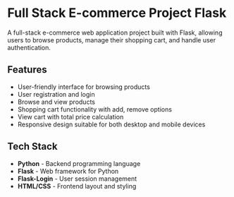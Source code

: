 # Full Stack E-commerce Project Flask

A full-stack e-commerce web application project built with Flask, allowing users to browse products, manage their shopping cart, and handle user authentication.

## Features

- User-friendly interface for browsing products
- User registration and login
- Browse and view products
- Shopping cart functionality with add, remove options
- View cart with total price calculation
- Responsive design suitable for both desktop and mobile devices

## Tech Stack

- **Python** - Backend programming language
- **Flask** - Web framework for Python
- **Flask-Login** - User session management
- **HTML/CSS** - Frontend layout and styling
